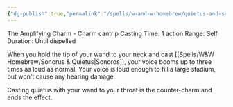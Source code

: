 ```yaml
---
{"dg-publish":true,"permalink":"/spells/w-and-w-homebrew/quietus-and-sonorus/"}
---
```


The Amplifying Charm - Charm cantrip
Casting Time: 1 action
Range: Self
Duration: Until dispelled

When you hold the tip of your wand to your neck and cast [[Spells/W&W Homebrew/Sonorus & Quietus\|Sonoros]], your voice booms up to three times as loud as normal. Your voice is loud enough to fill a large stadium, but won't cause any hearing damage. 

Casting quietus with your wand to your throat is the counter-charm and ends the effect.